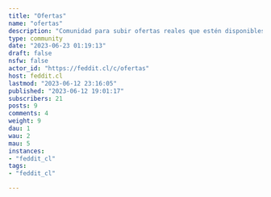 ```yaml
---
title: "Ofertas" 
name: "ofertas"
description: "Comunidad para subir ofertas reales que estén disponibles de alguna manera para Chile. Pueden ser físicas o digitales.-"
type: community
date: "2023-06-23 01:19:13"
draft: false
nsfw: false
actor_id: "https://feddit.cl/c/ofertas"
host: feddit.cl
lastmod: "2023-06-12 23:16:05"
published: "2023-06-12 19:01:17"
subscribers: 21
posts: 9
comments: 4
weight: 9
dau: 1
wau: 2
mau: 5
instances:
- "feddit_cl"
tags: 
- "feddit_cl"

---
```

